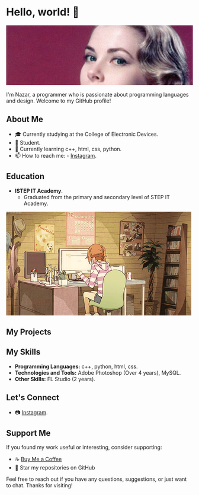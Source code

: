 # Hello, world! 👋
![Header Image](https://github.com/prodbysendwxve/prodbysendwxve/blob/main/hd-aspect-1499073090-gettyimages-71494788%20%D0%BA%D0%BE%D0%BF%D0%B8%D1%8F.jpg?raw=true)
 
<div style="background-image: url('');">
    I'm Nazar, a programmer who is passionate about programming languages and design. Welcome to my GitHub profile!

## About Me
- 🎓 Currently studying at the College of Electronic Devices.
- 💼 Student.
- 🌱 Currently learning c++, html, css, python.
- 📫 How to reach me: - [Instagram](https://www.instagram.com/sendwave6768/).

## Education






- **ISTEP IT Academy**.
  - Graduated from the primary and secondary level of STEP IT Academy.

![GIF](https://github.com/prodbysendwxve/prodbysendwxve/blob/main/212747903-e9bdf048-2dc8-41f9-b973-0e72ff07bfba.gif?raw=true)
## My Projects



## My Skills

- **Programming Languages:** c++, python, html, css.
- **Technologies and Tools:** Adobe Photoshop (Over 4 years), MySQL.
- **Other Skills:** FL Studio (2 years).

## Let's Connect

- 📷 [Instagram](https://www.instagram.com/sendwave6768/).

## Support Me

If you found my work useful or interesting, consider supporting:



- ☕ [Buy Me a Coffee](https://www.buymeacoffee.com/prodbysendwxve)
- 🌟 Star my repositories on GitHub



Feel free to reach out if you have any questions, suggestions, or just want to chat. Thanks for visiting!

</div>


